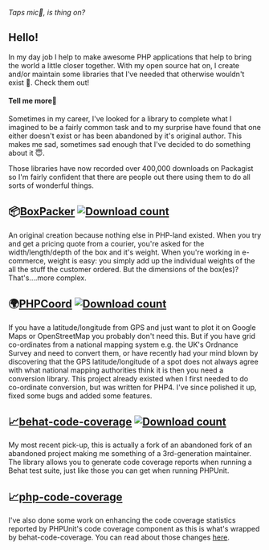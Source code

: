 _Taps mic🎤, is thing on?_

## Hello!

In my day job I help to make awesome PHP applications that help to bring the world a little closer together. With my open source hat on, I create and/or maintain some libraries that I've needed that otherwise wouldn't exist 🦾. Check them out!

#### Tell me more🤔

Sometimes in my career, I've looked for a library to complete what I imagined to be a fairly common task and to my surprise have found that one either doesn't exist or has been abandoned by it's original author. This makes me sad, sometimes sad enough that I've decided to do something about it 😇.

Those libraries have now recorded over 400,000 downloads on Packagist so I'm fairly confident that there are people out there using them to do all sorts of wonderful things.

## 📦[BoxPacker](https://boxpacker.io) [![Download count](https://img.shields.io/packagist/dt/dvdoug/boxpacker.svg)](https://packagist.org/packages/dvdoug/boxpacker)
An original creation because nothing else in PHP-land existed. When you try and get a pricing quote from a courier, you're asked for the width/length/depth of the box and it's weight. When you're working in e-commerce, weight is easy: you simply add up the individual weights of the all the stuff the customer ordered. But the dimensions of the box(es)? That's....more complex.

## 🌍[PHPCoord](https://github.com/dvdoug/PHPCoord) [![Download count](https://img.shields.io/packagist/dt/php-coord/php-coord.svg)](https://packagist.org/packages/php-coord/php-coord)
If you have a latitude/longitude from GPS and just want to plot it on Google Maps or OpenStreetMap you probably don't need this. But if you have grid co-ordinates from a national mapping system e.g. the UK's Ordnance Survey and need to convert them, or have recently had your mind blown by discovering that the GPS latitude/longitude of a spot does not always agree with what national mapping authorities think it is then you need a conversion library. This project already existed when I first needed to do co-ordinate conversion, but was written for PHP4. I've since polished it up, fixed some bugs and added some features.

## 📈[behat-code-coverage](https://github.com/dvdoug/behat-code-coverage) [![Download count](https://img.shields.io/packagist/dt/dvdoug/behat-code-coverage.svg)](https://packagist.org/packages/dvdoug/behat-code-coverage)
My most recent pick-up, this is actually a fork of an abandoned fork of an abandoned project making me something of a 3rd-generation maintainer. The library allows you to generate code coverage reports when running a Behat test suite, just like those you can get when running PHPUnit.

## 📈[php-code-coverage](https://github.com/sebastianbergmann/php-code-coverage)
I've also done some work on enhancing the code coverage statistics reported by PHPUnit's code coverage component as
this is what's wrapped by behat-code-coverage. You can read about those changes [here](https://doug.codes/php-code-coverage).
